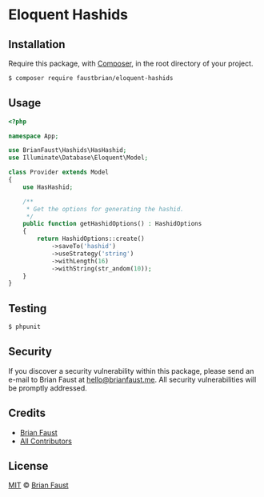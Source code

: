 # Eloquent Hashids

## Installation

Require this package, with [Composer](https://getcomposer.org/), in the root directory of your project.

``` bash
$ composer require faustbrian/eloquent-hashids
```

## Usage

``` php
<?php

namespace App;

use BrianFaust\Hashids\HasHashid;
use Illuminate\Database\Eloquent\Model;

class Provider extends Model
{
    use HasHashid;

    /**
     * Get the options for generating the hashid.
     */
    public function getHashidOptions() : HashidOptions
    {
        return HashidOptions::create()
            ->saveTo('hashid')
            ->useStrategy('string')
            ->withLength(16)
            ->withString(str_andom(10));
    }
}

```

## Testing

``` bash
$ phpunit
```

## Security

If you discover a security vulnerability within this package, please send an e-mail to Brian Faust at hello@brianfaust.me. All security vulnerabilities will be promptly addressed.

## Credits

- [Brian Faust](https://github.com/faustbrian)
- [All Contributors](../../contributors)

## License

[MIT](LICENSE) © [Brian Faust](https://brianfaust.me)
